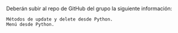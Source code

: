 Deberán subir al repo de GitHub del grupo la siguiente información:

    Métodos de update y delete desde Python.
    Menú desde Python.
